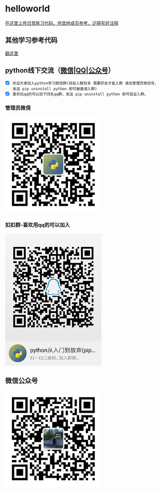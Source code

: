 # helloworld
[在这里上传日常练习代码，供其他成员参考，记得写好注释](https://github.com/pip-uninstaller-python/helloworld/tree/master/exercise)

## 其他学习参考代码
[戳这里](https://github.com/commitsession)

## python线下交流（[微信](admin.jpg)|[QQ](qrcode_1562374550173.jpg)|[公众号](wechatgongzhonghao.jp)）
- [x] ```欢迎大家加入python学习微信群(目前人数较多 需要好友才能入群 请加管理员微信号，发送 pip uninstall python 即可被邀请入群)```
- [x] ```喜欢玩qq的可以加下同名qq群，发送 pip uninstall python 即可验证入群。```

### 管理员微信
<img width = "310" src="/admin.jpg" alt="管理员微信号"/>

### 扣扣群-喜欢用qq的可以加入
<img width = "310" src="/qrcode_1562374550173.jpg" alt="python从入门到放弃 qq qun"/>

## 微信公众号
<img width = "310" src="/wechatgongzhonghao.jpg" alt="weixin公众号"/>
